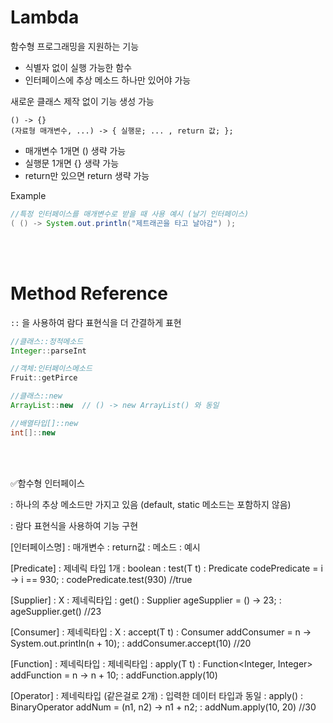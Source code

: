 # Lambda
함수형 프로그래밍을 지원하는 기능
- 식별자 없이 실행 가능한 함수
- 인터페이스에 추상 메소드 하나만 있어야 가능

새로운 클래스 제작 없이 기능 생성 가능

`() -> {}`<br>
`(자료형 매개변수, ...) -> { 실행문; ... , return 값; };` <br>
- 매개변수 1개면 () 생략 가능
- 실행문 1개면 {} 생략 가능
- return만 있으면 return 생략 가능

Example
```java
//특정 인터페이스를 매개변수로 받을 때 사용 예시 (날기 인터페이스)
( () -> System.out.println("제트래곤을 타고 날아감") );
```

<br><br>

# Method Reference
`::` 을 사용하여 람다 표현식을 더 간결하게 표현 <br>

```java
//클래스::정적메소드
Integer::parseInt

//객체:인터페이스메소드
Fruit::getPirce

//클래스::new   
ArrayList::new  // () -> new ArrayList() 와 동일

//배열타입[]::new
int[]::new
```

<br><br>





✅함수형 인터페이스
 
 : 하나의 추상 메소드만 가지고 있음
   (default, static 메소드는 포함하지 않음)

 : 람다 표현식을 사용하여 기능 구현 


 [인터페이스명]
  : 매개변수
  : return값
  : 메소드
  : 예시

 [Predicate]
  : 제네릭 타입 1개
  : boolean
  : test(T t)
  : Predicate<Integer> codePredicate = i -> i == 930;
  : codePredicate.test(930)	//true

 [Supplier]
  : X
  : 제네릭타입
  : get()
  : Supplier<Integer> ageSupplier = () -> 23;
  : ageSupplier.get() //23

 [Consumer]
  : 제네릭타입
  : X
  : accept(T t)
  : Consumer<Integer> addConsumer = n -> System.out.println(n + 10);
  : addConsumer.accept(10) //20

 [Function]
  : 제네릭타입
  : 제네릭타입
  : apply(T t)
  : Function<Integer, Integer> addFunction = n -> n + 10;
  : addFunction.apply(10)

 [Operator]
  : 제네릭타입 (같은걸로 2개)
  : 입력한 데이터 타입과 동일
  : apply()
  : BinaryOperator<Integer> addNum = (n1, n2) -> n1 + n2;
  : addNum.apply(10, 20) //30

